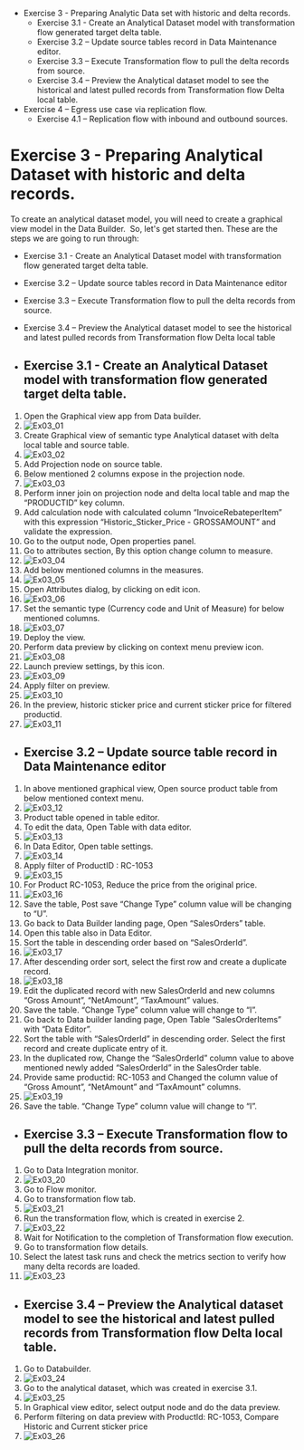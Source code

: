 - Exercise 3 - Preparing Analytic Data set with historic and delta records.
  - Exercise 3.1 - Create an Analytical Dataset model with transformation flow generated target delta table.
  - Exercise 3.2 – Update source tables record in Data Maintenance editor.
  - Exercise 3.3 – Execute Transformation flow to pull the delta records from source.
  - Exercise 3.4 – Preview the Analytical dataset model to see the historical and latest pulled records from Transformation flow Delta local table.
 - Exercise 4 – Egress use case via replication flow.
   - Exercise 4.1 – Replication flow with inbound and outbound sources.

# Exercise 3 - Preparing Analytical Dataset with historic and delta records.
To create an analytical dataset model, you will need to create a graphical view model in the Data Builder. 
 So, let's get started then. These are the steps we are going to run through:
 
-	Exercise 3.1 - Create an Analytical Dataset model with transformation flow generated target delta table.
-	Exercise 3.2 – Update source tables record in Data Maintenance editor
-	Exercise 3.3 – Execute Transformation flow to pull the delta records from source.
-	Exercise 3.4 – Preview the Analytical dataset model to see the historical and latest pulled records from Transformation flow Delta local table

- ##	Exercise 3.1 - Create an Analytical Dataset model with transformation flow generated target delta table.

1. Open the Graphical view app from Data builder.
1. ![Ex03_01](images/Ex03_01.png)
1. Create Graphical view of semantic type Analytical dataset with delta local table and source table.
1. ![Ex03_02](images/Ex03_02.png)
1. Add Projection node on source table.
1. Below mentioned 2 columns expose in the projection node.
1. ![Ex03_03](images/Ex03_03.png)
1. Perform inner join on projection node and delta local table and map the “PRODUCTID” key column.
1. Add calculation node with calculated column “InvoiceRebateperItem” with this expression “Historic_Sticker_Price - GROSSAMOUNT” and validate the expression. 
1. Go to the output node, Open properties panel. 
1. Go to attributes section, By this option change column to measure.
1. ![Ex03_04](images/Ex03_04.png)
1. Add below mentioned columns in the measures.
1. ![Ex03_05](images/Ex03_05.png)
1. Open Attributes dialog, by clicking on edit icon.
1. ![Ex03_06](images/Ex03_06.png)
1. Set the semantic type (Currency code and Unit of Measure) for below mentioned columns.
1. ![Ex03_07](images/Ex03_07.png)
1. Deploy the view.
1. Perform data preview by clicking on context menu preview icon.
1. ![Ex03_08](images/Ex03_08.png)
1. Launch preview settings, by this icon.
1. ![Ex03_09](images/Ex03_09.png)
1. Apply filter on preview.
1. ![Ex03_10](images/Ex03_10.png)
1. In the preview, historic sticker price and current sticker price for filtered productid.
1. ![Ex03_11](images/Ex03_11.png)



- ##	Exercise 3.2 – Update source table record in Data Maintenance editor

1. In above mentioned graphical view,  Open source product table from below mentioned context menu.
1. ![Ex03_12](images/Ex03_12.png)
1. Product table opened in table editor.
1. To edit the data, Open Table with data editor.
1. ![Ex03_13](images/Ex03_13.png)
1. In Data Editor, Open table settings.
1. ![Ex03_14](images/Ex03_14.png)
1. Apply filter of ProductID : RC-1053
1. ![Ex03_15](images/Ex03_15.png)
1. For Product RC-1053, Reduce the price from the original price.
1. ![Ex03_16](images/Ex03_16.png)
1. Save the table, Post save “Change Type” column value will be changing to “U”.
1. Go back to Data Builder landing page, Open “SalesOrders” table.
1. Open this table also in Data Editor.
1. Sort the table in descending order based on “SalesOrderId”.
1. ![Ex03_17](images/Ex03_17.png)
1. After descending order sort, select the first row and create a duplicate record.
1. ![Ex03_18](images/Ex03_18.png)
1. Edit the duplicated record with new SalesOrderId and new columns “Gross Amount”, “NetAmount”, “TaxAmount” values.
1. Save the table. “Change Type” column value will change to “I”.
1. Go back to Data builder landing page, Open Table “SalesOrderItems” with “Data Editor”.
1. Sort the table with “SalesOrderId” in descending order. Select the first record and create duplicate entry of it.
1. In the duplicated row, Change the “SalesOrderId” column value to above mentioned newly added “SalesOrderId” in the SalesOrder table.
1. Provide same productid: RC-1053 and Changed the column value of “Gross Amount”, “NetAmount” and “TaxAmount” columns.
1. ![Ex03_19](images/Ex03_19.png)
1. Save the table. “Change Type” column value will change to “I”.


- ##	Exercise 3.3 – Execute Transformation flow to pull the delta records from source.

1. Go to Data Integration monitor.
1. ![Ex03_20](images/Ex03_20.png)
1. Go to Flow monitor.
1. Go to transformation flow tab.
1. ![Ex03_21](images/Ex03_21.png)
1. Run the transformation flow, which is created in exercise 2.
1. ![Ex03_22](images/Ex03_22.png)
1. Wait for Notification to the completion of Transformation flow execution.
1. Go to transformation flow details.
1. Select the latest task runs and check the metrics section to verify how many delta records are loaded.
1. ![Ex03_23](images/Ex03_23.png)


- ##	Exercise 3.4 – Preview the Analytical dataset model to see the historical and latest pulled records from Transformation flow Delta local table.

1. Go to Databuilder.
1. ![Ex03_24](images/Ex03_24.png)
1. Go to the analytical dataset, which was created in exercise 3.1.
1. ![Ex03_25](images/Ex03_25.png)
1. In Graphical view editor, select output node and do the data preview.
1. Perform filtering on data preview with ProductId: RC-1053, Compare Historic and Current sticker price
1. ![Ex03_26](images/Ex03_26.png)































 





